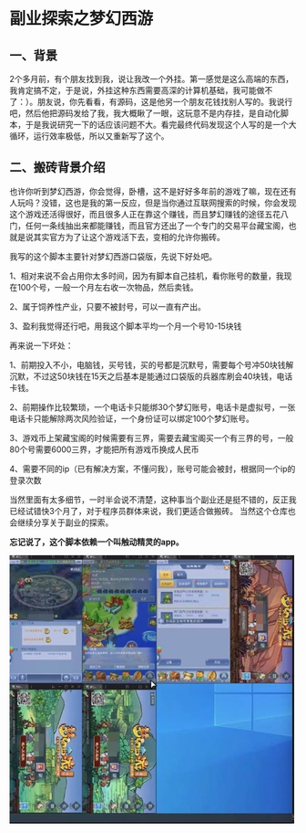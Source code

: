 # 副业探索之梦幻西游

## 一、背景
2个多月前，有个朋友找到我，说让我改一个外挂。第一感觉是这么高端的东西，我肯定搞不定，于是说，外挂这种东西需要高深的计算机基础，我可能做不了：）。朋友说，你先看看，有源码，这是他另一个朋友花钱找别人写的。我说行吧，然后他把源码发给了我，我大概瞅了一眼，这玩意不是内存挂，是自动化脚本，于是我说研究一下的话应该问题不大。看完最终代码发现这个人写的是一个大循环，运行效率极低，所以又重新写了这个。

## 二、搬砖背景介绍
也许你听到梦幻西游，你会觉得，卧槽，这不是好好多年前的游戏了嘛，现在还有人玩吗？没错，这也是我的第一反应，但是当你通过互联网搜索的时候，你会发现这个游戏还活得很好，而且很多人正在靠这个赚钱，而且梦幻赚钱的途径五花八门，任何一条线抽出来都能赚钱，而且官方还出了一个专门的交易平台藏宝阁，也就是说其实官方为了让这个游戏活下去，变相的允许你搬砖。

我写的这个脚本主要针对梦幻西游口袋版，先说下好处吧。

1、相对来说不会占用你太多时间，因为有脚本自己挂机，看你账号的数量，我现在100个号，一般一个月左右收一次物品，然后卖钱。

2、属于饲养性产业，只要不被封号，可以一直有产出。

3、盈利我觉得还行吧，用我这个脚本平均一个月一个号10-15块钱

再来说一下坏处：

1、前期投入不小，电脑钱，买号钱，买的号都是沉默号，需要每个号冲50块钱解沉默，不过这50块钱在15天之后基本是能通过口袋版的兵器库刷会40块钱，电话卡钱。

2、前期操作比较繁琐，一个电话卡只能绑30个梦幻账号，电话卡是虚拟号，一张电话卡只能解除两次风险验证，一个身份证可以绑定100个梦幻账号。

3、游戏币上架藏宝阁的时候需要有三界，需要去藏宝阁买一个有三界的号，一般80个号需要6000三界，才能把所有游戏币换成人民币

4、需要不同的ip（已有解决方案，不懂问我），账号可能会被封，根据同一个ip的登录次数

当然里面有太多细节，一时半会说不清楚，这种事当个副业还是挺不错的，反正我已经试错快3个月了，对于程序员群体来说，我们更适合做搬砖。
当然这个仓库也会继续分享关于副业的探索。

**忘记说了，这个脚本依赖一个叫触动精灵的app。**

![](img/1656499870818.jpg)
